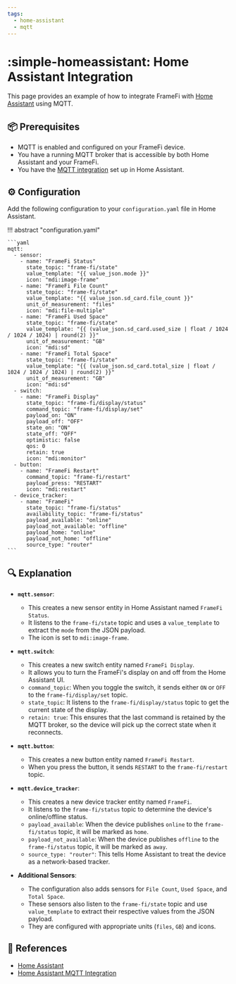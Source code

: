 ```yaml
---
tags:
  - home-assistant
  - mqtt
---
```

# :simple-homeassistant: Home Assistant Integration

This page provides an example of how to integrate FrameFi with [Home Assistant][1] using MQTT.

## :package: Prerequisites

- MQTT is enabled and configured on your FrameFi device.
- You have a running MQTT broker that is accessible by both Home Assistant and your FrameFi.
- You have the [MQTT integration][2] set up in Home Assistant.

## :gear: Configuration

Add the following configuration to your `configuration.yaml` file in Home Assistant.

!!! abstract "configuration.yaml"

    ```yaml
    mqtt:
      - sensor:
        - name: "FrameFi Status"
          state_topic: "frame-fi/state"
          value_template: "{{ value_json.mode }}"
          icon: "mdi:image-frame"
        - name: "FrameFi File Count"
          state_topic: "frame-fi/state"
          value_template: "{{ value_json.sd_card.file_count }}"
          unit_of_measurement: "files"
          icon: "mdi:file-multiple"
        - name: "FrameFi Used Space"
          state_topic: "frame-fi/state"
          value_template: "{{ (value_json.sd_card.used_size | float / 1024 / 1024 / 1024) | round(2) }}"
          unit_of_measurement: "GB"
          icon: "mdi:sd"
        - name: "FrameFi Total Space"
          state_topic: "frame-fi/state"
          value_template: "{{ (value_json.sd_card.total_size | float / 1024 / 1024 / 1024) | round(2) }}"
          unit_of_measurement: "GB"
          icon: "mdi:sd"
      - switch:
        - name: "FrameFi Display"
          state_topic: "frame-fi/display/status"
          command_topic: "frame-fi/display/set"
          payload_on: "ON"
          payload_off: "OFF"
          state_on: "ON"
          state_off: "OFF"
          optimistic: false
          qos: 0
          retain: true
          icon: "mdi:monitor"
      - button:
        - name: "FrameFi Restart"
          command_topic: "frame-fi/restart"
          payload_press: "RESTART"
          icon: "mdi:restart"
      - device_tracker:
        - name: "FrameFi"
          state_topic: "frame-fi/status"
          availability_topic: "frame-fi/status"
          payload_available: "online"
          payload_not_available: "offline"
          payload_home: "online"
          payload_not_home: "offline"
          source_type: "router"
    ```

## :mag: Explanation

- **`mqtt.sensor`**:
    - This creates a new sensor entity in Home Assistant named `FrameFi Status`.
    - It listens to the `frame-fi/state` topic and uses a `value_template` to extract the `mode` from the JSON payload.
    - The icon is set to `mdi:image-frame`.

- **`mqtt.switch`**:
    - This creates a new switch entity named `FrameFi Display`.
    - It allows you to turn the FrameFi's display on and off from the Home Assistant UI.
    - `command_topic`: When you toggle the switch, it sends either `ON` or `OFF` to the `frame-fi/display/set` topic.
    - `state_topic`: It listens to the `frame-fi/display/status` topic to get the current state of the display.
    - `retain: true`: This ensures that the last command is retained by the MQTT broker, so the device will pick up the correct state when it reconnects.

- **`mqtt.button`**:
    - This creates a new button entity named `FrameFi Restart`.
    - When you press the button, it sends `RESTART` to the `frame-fi/restart` topic.

- **`mqtt.device_tracker`**:
    - This creates a new device tracker entity named `FrameFi`.
    - It listens to the `frame-fi/status` topic to determine the device's online/offline status.
    - `payload_available`: When the device publishes `online` to the `frame-fi/status` topic, it will be marked as `home`.
    - `payload_not_available`: When the device publishes `offline` to the `frame-fi/status` topic, it will be marked as `away`.
    - `source_type: "router"`: This tells Home Assistant to treat the device as a network-based tracker.

- **Additional Sensors**:
    - The configuration also adds sensors for `File Count`, `Used Space`, and `Total Space`.
    - These sensors also listen to the `frame-fi/state` topic and use `value_template` to extract their respective values from the JSON payload.
    - They are configured with appropriate units (`files`, `GB`) and icons.

## :link: References

- [Home Assistant][1]
- [Home Assistant MQTT Integration][2]

[1]: <https://www.home-assistant.io/>
[2]: <https://www.home-assistant.io/integrations/mqtt/>
